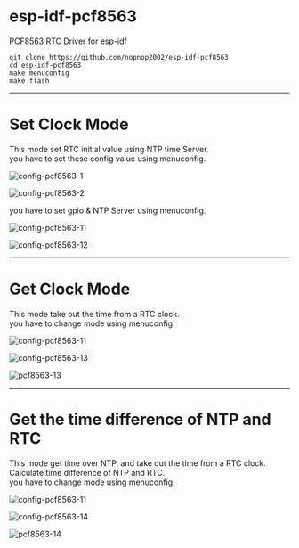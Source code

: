 # esp-idf-pcf8563
PCF8563 RTC Driver for esp-idf

```
git clone https://github.com/nopnop2002/esp-idf-pcf8563
cd esp-idf-pcf8563
make menuconfig
make flash
```

---

# Set Clock Mode   

This mode set RTC initial value using NTP time Server.   
you have to set these config value using menuconfig.   

![config-pcf8563-1](https://user-images.githubusercontent.com/6020549/61298760-c38da700-a819-11e9-858c-a1ef2f03cf18.jpg)

![config-pcf8563-2](https://user-images.githubusercontent.com/6020549/61298768-c7b9c480-a819-11e9-9d4a-c2fe71a92e83.jpg)

you have to set gpio & NTP Server using menuconfig.   

![config-pcf8563-11](https://user-images.githubusercontent.com/6020549/61298824-de601b80-a819-11e9-8ccd-7d6b03fc3259.jpg)

![config-pcf8563-12](https://user-images.githubusercontent.com/6020549/61298840-e3bd6600-a819-11e9-8bc2-1c36525bc2b6.jpg)

---

# Get Clock Mode   

This mode take out the time from a RTC clock.   
you have to change mode using menuconfig.   

![config-pcf8563-11](https://user-images.githubusercontent.com/6020549/61298824-de601b80-a819-11e9-8ccd-7d6b03fc3259.jpg)

![config-pcf8563-13](https://user-images.githubusercontent.com/6020549/61298918-0d768d00-a81a-11e9-996a-a2660af4f665.jpg)

![pcf8563-13](https://user-images.githubusercontent.com/6020549/61298923-10717d80-a81a-11e9-91c4-2136030eb2eb.jpg)

---

# Get the time difference of NTP and RTC   

This mode get time over NTP, and take out the time from a RTC clock.   
Calculate time difference of NTP and RTC.   
you have to change mode using menuconfig.   

![config-pcf8563-11](https://user-images.githubusercontent.com/6020549/61298824-de601b80-a819-11e9-8ccd-7d6b03fc3259.jpg)

![config-pcf8563-14](https://user-images.githubusercontent.com/6020549/61298984-35fe8700-a81a-11e9-80e0-7399fdbbff43.jpg)

![pcf8563-14](https://user-images.githubusercontent.com/6020549/61298986-38f97780-a81a-11e9-99ab-6c4954373735.jpg)


